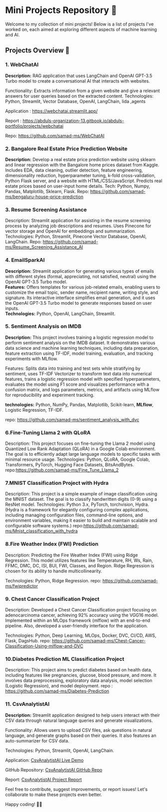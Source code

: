 # Mini Projects Repository 🚀

Welcome to my collection of mini projects! Below is a list of projects I've worked on, each aimed at exploring different aspects of machine learning and AI.

## Projects Overview 📝

### 1. WebChatAI
**Description:** RAG application that uses LangChain and OpenAI GPT-3.5 Turbo model to create a conversational AI that interacts with websites.

Functionality: Extracts information from a given website and give a relevant answers for user queries based on the extracted content.
Technologies: Python, Streamlit, Vector Database, OpenAI, LangChain, lida ,agents

Application  : https://webchatai.streamlit.app/

Report : https://abduls-organization-13.gitbook.io/abduls-portfolio/projects/webchatai

Repo: https://github.com/samad-ms/WebChatAI

### 2. Bangalore  Real Estate Price Prediction Website

**Description:** Develop a real estate price prediction website using sklearn and linear regression with the Bangalore home prices dataset from Kaggle. Includes EDA, data cleaning, outlier detection, feature engineering, dimensionality reduction, hyperparameter tuning, k-fold cross-validation, Python Flask server, and a website with HTML/CSS/JavaScript. Predicts real estate prices based on user-input home details.
Tech: Python, Numpy, Pandas, Matplotlib, Sklearn, Flask.
Repo: https://github.com/samad-ms/bengaluru-house-price-prediction

### 3. Resume Screening Assistance
Description: Streamlit application for assisting in the resume screening process by analyzing job descriptions and resumes. Uses Pinecone for vector storage and OpenAI for embeddings and summarization.
Technologies: Python, Streamlit, Pinecone Vector Database, OpenAI, LangChain.
Repo: https://github.com/samad-ms/Resume_Screening_Assistance_AI

### 4. EmailSparkAI  
**Description:** Streamlit application for generating various types of emails with different styles (formal, appreciating, not satisfied, neutral) using the OpenAI GPT-3.5 Turbo model.  
**Features:** Offers templates for various job-related emails, enabling users to customize the email topic, sender name, recipient name, writing style, and signature. Its interactive interface simplifies email generation, and it uses the OpenAI GPT-3.5 Turbo model to generate responses based on user inputs.  
**Technologies:** Python, OpenAI, LangChain, Streamlit.

### 5. Sentiment Analysis on IMDB

**Description:** This project involves training a logistic regression model to perform sentiment analysis on the IMDB dataset. It demonstrates various data science and machine learning techniques, including data preparation, feature extraction using TF-IDF, model training, evaluation, and tracking experiments with MLflow.

Features: Splits data into training and test sets while stratifying by sentiment, uses TF-IDF Vectorizer to transform text data into numerical features, trains a logistic regression model with specified hyperparameters, evaluates the model using F1 score and visualizes performance with a confusion matrix, and logs parameters, metrics, and artifacts using MLflow for reproducibility and experiment tracking.

**technologies:** Python, NumPy, Pandas, Matplotlib, Scikit-learn, **MLflow**, Logistic Regression, TF-IDF.

repo: https://github.com/samad-ms/sentiment_analysis_with_dvc


### 6.Fine-Tuning Llama 2 with QLoRA
Description: This project focuses on fine-tuning the Llama 2 model using Quantized Low Rank Adaptation (QLoRA) in a Google Colab environment. The goal is to efficiently adapt large language models to specific tasks with minimal resource usage.
Technologies: Python, QLoRA, Google Colab, Transformers, PyTorch, Hugging Face Datasets, BitsAndBytes.
repo:https://github.com/samad-ms/Fine_Tune_Llama_2

### 7.MNIST Classification Project with Hydra
Description: This project is a simple example of image classification using the MNIST dataset. The goal is to classify handwritten digits (0-9) using a ResNet model.
Technologies: Python 3.x, PyTorch, torchvision, Hydra.
(Hydra is a framework for elegantly configuring complex applications, including managing configuration files, command-line options, and environment variables, making it easier to build and maintain scalable and configurable software systems.)
repo:https://github.com/samad-ms/Mnist_classification_with_hydra

### 8.Fire Weather Index (FWI) Prediction
Description: Predicting the Fire Weather Index (FWI) using Ridge Regression. This model utilizes features like Temperature, RH, Ws, Rain, FFMC, DMC, DC, ISI, BUI, FWI, Classes, and Region. Ridge Regression is chosen for its ability to handle multicollinearity.

Technologies: Python, Ridge Regression.
repo: https://github.com/samad-ms/fwipredictor

### 9. Chest Cancer Classification Project
Description: Developed a Chest Cancer Classification project focusing on adenocarcinoma cancer, achieving 92% accuracy using the VGG16 model. Implemented within an MLOps framework (mlflow) with an end-to-end pipeline. Also, developed a user-friendly interface for the application.

Technologies: Python, Deep Learning, MLOps, Docker, DVC, CI/CD, AWS, Flask, DagsHub.
repo: https://github.com/samad-ms/Chest-Cancer-Classification-Using-mlflow-and-DVC

### 10.Diabetes Prediction ML Classification Project
Description: This project aims to predict diabetes based on health data, including features like pregnancies, glucose, blood pressure, and more. It involves data preprocessing, exploratory data analysis, model selection (Logistic Regression), and model deployment.
repo : https://github.com/samad-ms/Diabetes-Prediction

### 11. CsvAnalytistAI

**Description:** Streamlit application designed to help users interact with their CSV data through natural language queries and generate visualizations.

Functionality: Allows users to upload CSV files, ask questions in natural language, and generate graphs based on their queries. It also features an auto-summarizer for CSV data.

Technologies: Python, Streamlit, OpenAI, LangChain.

Application: [CsvAnalytistAI Live Demo](https://csv-analyst-ai.streamlit.app/)

GitHub Repository: [CsvAnalytistAI GitHub Repo](https://github.com/samad-ms/CsvAnalistAI)

Report: [CsvAnalytistAI Project Report](https://your-gitbook-url.com)








Feel free to contribute, suggest improvements, or report issues! Let's collaborate to make these projects even better.

Happy coding! 🚀🔥

